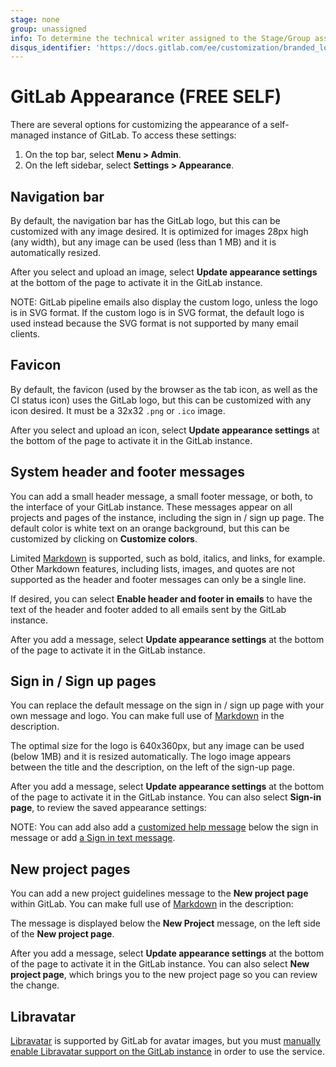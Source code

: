 ```yaml
---
stage: none
group: unassigned
info: To determine the technical writer assigned to the Stage/Group associated with this page, see https://about.gitlab.com/handbook/engineering/ux/technical-writing/#assignments
disqus_identifier: 'https://docs.gitlab.com/ee/customization/branded_login_page.html'
---
```


# GitLab Appearance **(FREE SELF)**

There are several options for customizing the appearance of a self-managed instance
of GitLab. To access these settings:

1. On the top bar, select **Menu > Admin**.
1. On the left sidebar, select **Settings > Appearance**.

## Navigation bar

By default, the navigation bar has the GitLab logo, but this can be customized with
any image desired. It is optimized for images 28px high (any width), but any image can be
used (less than 1 MB) and it is automatically resized.

After you select and upload an image, select **Update appearance settings** at the bottom
of the page to activate it in the GitLab instance.

NOTE:
GitLab pipeline emails also display the custom logo, unless the logo is in SVG format. If the
custom logo is in SVG format, the default logo is used instead because the SVG format is not
supported by many email clients.

## Favicon

By default, the favicon (used by the browser as the tab icon, as well as the CI status icon)
uses the GitLab logo, but this can be customized with any icon desired. It must be a
32x32 `.png` or `.ico` image.

After you select and upload an icon, select **Update appearance settings** at the bottom
of the page to activate it in the GitLab instance.

## System header and footer messages

You can add a small header message, a small footer message, or both, to the interface
of your GitLab instance. These messages appear on all projects and pages of the
instance, including the sign in / sign up page. The default color is white text on
an orange background, but this can be customized by clicking on **Customize colors**.

Limited [Markdown](../markdown.md) is supported, such as bold, italics, and links, for
example. Other Markdown features, including lists, images, and quotes are not supported
as the header and footer messages can only be a single line.

If desired, you can select **Enable header and footer in emails** to have the text of
the header and footer added to all emails sent by the GitLab instance.

After you add a message, select **Update appearance settings** at the bottom of the page
to activate it in the GitLab instance.

## Sign in / Sign up pages

You can replace the default message on the sign in / sign up page with your own message
and logo. You can make full use of [Markdown](../markdown.md) in the description.

The optimal size for the logo is 640x360px, but any image can be used (below 1MB)
and it is resized automatically. The logo image appears between the title and
the description, on the left of the sign-up page.

After you add a message, select **Update appearance settings** at the bottom of the page
to activate it in the GitLab instance. You can also select **Sign-in page**,
to review the saved appearance settings:

NOTE:
You can add also add a [customized help message](settings/help_page.md) below the sign in message or add [a Sign in text message](settings/sign_in_restrictions.md#sign-in-information).

## New project pages

You can add a new project guidelines message to the **New project page** within GitLab.
You can make full use of [Markdown](../markdown.md) in the description:

The message is displayed below the **New Project** message, on the left side
of the **New project page**.

After you add a message, select **Update appearance settings** at the bottom of the page
to activate it in the GitLab instance. You can also select **New project page**,
which brings you to the new project page so you can review the change.

## Libravatar

[Libravatar](https://www.libravatar.org) is supported by GitLab for avatar images, but you must
[manually enable Libravatar support on the GitLab instance](../../administration/libravatar.md)
in order to use the service.

<!-- ## Troubleshooting

Include any troubleshooting steps that you can foresee. If you know beforehand what issues
one might have when setting this up, or when something is changed, or on upgrading, it's
important to describe those, too. Think of things that may go wrong and include them here.
This is important to minimize requests for support, and to avoid doc comments with
questions that you know someone might ask.

Each scenario can be a third-level heading, e.g. `### Getting error message X`.
If you have none to add when creating a doc, leave this section in place
but commented out to help encourage others to add to it in the future. -->
